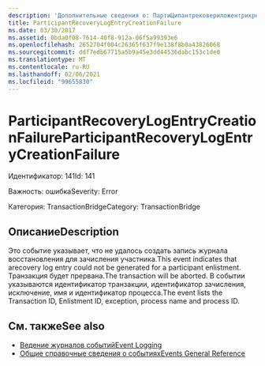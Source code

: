 ```yaml
---
description: 'Дополнительные сведения о: ПартиЦипантрековериложентрикреатионфаилуре'
title: ParticipantRecoveryLogEntryCreationFailure
ms.date: 03/30/2017
ms.assetid: 0bda0f08-7614-40f8-912a-06f5a99393e6
ms.openlocfilehash: 2652704f004c26365f637f9e138f8b0a43826068
ms.sourcegitcommit: ddf7edb67715a5b9a45e3dd44536dabc153c1de0
ms.translationtype: MT
ms.contentlocale: ru-RU
ms.lasthandoff: 02/06/2021
ms.locfileid: "99655830"
---
```

# <a name="participantrecoverylogentrycreationfailure"></a><span data-ttu-id="39ba8-103">ParticipantRecoveryLogEntryCreationFailure</span><span class="sxs-lookup"><span data-stu-id="39ba8-103">ParticipantRecoveryLogEntryCreationFailure</span></span>

<span data-ttu-id="39ba8-104">Идентификатор: 141</span><span class="sxs-lookup"><span data-stu-id="39ba8-104">Id: 141</span></span>  
  
 <span data-ttu-id="39ba8-105">Важность: ошибка</span><span class="sxs-lookup"><span data-stu-id="39ba8-105">Severity: Error</span></span>  
  
 <span data-ttu-id="39ba8-106">Категория: TransactionBridge</span><span class="sxs-lookup"><span data-stu-id="39ba8-106">Category: TransactionBridge</span></span>  
  
## <a name="description"></a><span data-ttu-id="39ba8-107">Описание</span><span class="sxs-lookup"><span data-stu-id="39ba8-107">Description</span></span>  

 <span data-ttu-id="39ba8-108">Это событие указывает, что не удалось создать запись журнала восстановления для зачисления участника.</span><span class="sxs-lookup"><span data-stu-id="39ba8-108">This event indicates that arecovery log entry could not be generated for a participant enlistment.</span></span> <span data-ttu-id="39ba8-109">Транзакция будет прервана.</span><span class="sxs-lookup"><span data-stu-id="39ba8-109">The transaction will be aborted.</span></span> <span data-ttu-id="39ba8-110">В событии указываются идентификатор транзакции, идентификатор зачисления, исключение, имя и идентификатор процесса.</span><span class="sxs-lookup"><span data-stu-id="39ba8-110">The event lists the Transaction ID, Enlistment ID, exception, process name and process ID.</span></span>  
  
## <a name="see-also"></a><span data-ttu-id="39ba8-111">См. также</span><span class="sxs-lookup"><span data-stu-id="39ba8-111">See also</span></span>

- [<span data-ttu-id="39ba8-112">Ведение журналов событий</span><span class="sxs-lookup"><span data-stu-id="39ba8-112">Event Logging</span></span>](index.md)
- [<span data-ttu-id="39ba8-113">Общие справочные сведения о событиях</span><span class="sxs-lookup"><span data-stu-id="39ba8-113">Events General Reference</span></span>](events-general-reference.md)
